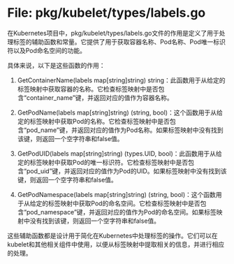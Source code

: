 # File: pkg/kubelet/types/labels.go

在Kubernetes项目中，pkg/kubelet/types/labels.go文件的作用是定义了用于处理标签的辅助函数和常量。它提供了用于获取容器名称、Pod名称、Pod唯一标识符以及Pod命名空间的功能。

具体来说，以下是这些函数的作用：

1. GetContainerName(labels map[string]string) string：此函数用于从给定的标签映射中获取容器的名称。它检查标签映射中是否包含“container_name”键，并返回对应的值作为容器名称。

2. GetPodName(labels map[string]string) (string, bool)：这个函数用于从给定的标签映射中获取Pod的名称。它检查标签映射中是否包含“pod_name”键，并返回对应的值作为Pod名称。如果标签映射中没有找到该键，则返回一个空字符串和false值。

3. GetPodUID(labels map[string]string) (types.UID, bool)：此函数用于从给定的标签映射中获取Pod的唯一标识符。它检查标签映射中是否包含“pod_uid”键，并返回对应的值作为Pod的UID。如果标签映射中没有找到该键，则返回一个空字符串和false值。

4. GetPodNamespace(labels map[string]string) (string, bool)：这个函数用于从给定的标签映射中获取Pod的命名空间。它检查标签映射中是否包含“pod_namespace”键，并返回对应的值作为Pod的命名空间。如果标签映射中没有找到该键，则返回一个空字符串和false值。

这些辅助函数都是设计用于简化在Kubernetes中处理标签的操作。它们可以在kubelet和其他相关组件中使用，以便从标签映射中提取相关的信息，并进行相应的处理。

